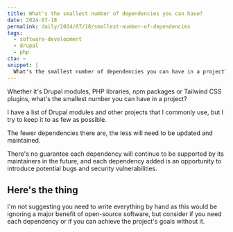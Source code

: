 ```yaml
---
title: What's the smallest number of dependencies you can have?
date: 2024-07-18
permalink: daily/2024/07/18/smallest-number-of-dependencies
tags:
  - software-development
  - drupal
  - php
cta: ~
snippet: |
  What's the smallest number of dependencies you can have in a project?
---
```


Whether it's Drupal modules, PHP libraries, npm packages or Tailwind CSS plugins, what's the smallest number you can have in a project?

I have a list of Drupal modules and other projects that I commonly use, but I try to keep it to as few as possible.

The fewer dependencies there are, the less will need to be updated and maintained.

There's no guarantee each dependency will continue to be supported by its maintainers in the future, and each dependency added is an opportunity to introduce potential bugs and security vulnerabilities.

## Here's the thing

I'm not suggesting you need to write everything by hand as this would be ignoring a major benefit of open-source software, but consider if you need each dependency or if you can achieve the project's goals without it.

